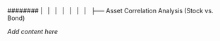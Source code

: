 ######## |   |   |   |   |   |   |   ├── Asset Correlation Analysis (Stock vs. Bond)

*Add content here*